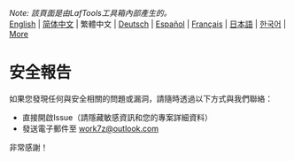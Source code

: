 <i>Note: 該頁面是由LafTools工具箱內部產生的。</i> <br/> [English](/docs/en_US)  |  [简体中文](/docs/zh_CN)  |  繁體中文  |  [Deutsch](/docs/de)  |  [Español](/docs/es)  |  [Français](/docs/fr)  |  [日本語](/docs/ja)  |  [한국어](/docs/ko) | [More](/docs/) <br/>

# 安全報告

如果您發現任何與安全相關的問題或漏洞，請隨時透過以下方式與我們聯絡：

- 直接開啟Issue（請隱藏敏感資訊和您的專案詳細資料）
- 發送電子郵件至 work7z@outlook.com

非常感謝！
